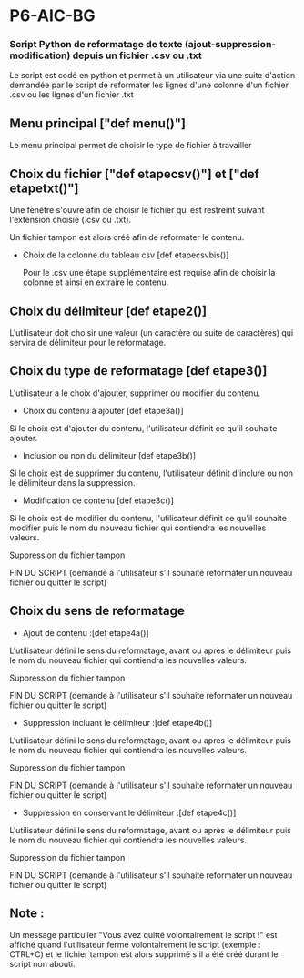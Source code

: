 # P6-AIC-BG

### Script Python de reformatage de texte (ajout-suppression-modification) depuis un fichier .csv ou .txt

Le script est codé en python et permet à un utilisateur via une suite d'action demandée par le script de reformater les lignes d'une colonne d'un fichier .csv ou les lignes d'un fichier .txt

## Menu principal ["def menu()"]

Le menu principal permet de choisir le type de fichier à travailler

## Choix du fichier ["def etapecsv()"] et ["def etapetxt()"]

<p>Une fenêtre s'ouvre afin de choisir le fichier qui est restreint suivant l'extension choisie (.csv ou .txt).</p>
<p>Un fichier tampon est alors créé afin de reformater le contenu.</p>

- Choix de la colonne du tableau csv [def etapecsvbis()]
  
  Pour le .csv une étape supplémentaire est requise afin de choisir la colonne et ainsi en extraire le contenu.

## Choix du délimiteur [def etape2()]

L'utilisateur doit choisir une valeur (un caractère ou suite de caractères) qui servira de délimiteur pour le reformatage.

## Choix du type de reformatage [def etape3()]

L'utilisateur a le choix d'ajouter, supprimer ou modifier du contenu.

  - Choix du contenu à ajouter [def etape3a()]

Si le choix est d'ajouter du contenu, l'utilisateur définit ce qu'il souhaite ajouter.

  - Inclusion ou non du délimiteur [def etape3b()]

Si le choix est de supprimer du contenu, l'utilisateur définit d'inclure ou non le délimiteur dans la suppression.

- Modification de contenu [def etape3c()]

Si le choix est de modifier du contenu, l'utilisateur définit ce qu'il souhaite modifier puis le nom du nouveau fichier qui contiendra les nouvelles valeurs.

Suppression du fichier tampon

FIN DU SCRIPT (demande à l'utilisateur s'il souhaite reformater un nouveau fichier ou quitter le script)

## Choix du sens de reformatage 

- Ajout de contenu :[def etape4a()] 

L'utilisateur défini le sens du reformatage, avant ou après le délimiteur puis le nom du nouveau fichier qui contiendra les nouvelles valeurs.

Suppression du fichier tampon

FIN DU SCRIPT (demande à l'utilisateur s'il souhaite reformater un nouveau fichier ou quitter le script)

- Suppression incluant le délimiteur :[def etape4b()] 

L'utilisateur défini le sens du reformatage, avant ou après le délimiteur puis le nom du nouveau fichier qui contiendra les nouvelles valeurs.

Suppression du fichier tampon

FIN DU SCRIPT (demande à l'utilisateur s'il souhaite reformater un nouveau fichier ou quitter le script)

- Suppression en conservant le délimiteur :[def etape4c()]

L'utilisateur défini le sens du reformatage, avant ou après le délimiteur puis le nom du nouveau fichier qui contiendra les nouvelles valeurs.

Suppression du fichier tampon

FIN DU SCRIPT (demande à l'utilisateur s'il souhaite reformater un nouveau fichier ou quitter le script)

## Note : 
Un message particulier "Vous avez quitté volontairement le script !" est affiché quand l'utilisateur ferme volontairement le script (exemple : CTRL+C) et le fichier tampon est alors supprimé s'il a été créé durant le script non abouti.
